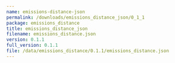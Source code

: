 ```yaml
---
name: emissions-distance-json
permalink: /downloads/emissions_distance_json/0_1_1
package: emissions_distance
title: emissions_distance_json
filename: emissions_distance.json
version: 0.1.1
full_version: 0.1.1
file: /data/emissions_distance/0.1.1/emissions_distance.json
---
```

